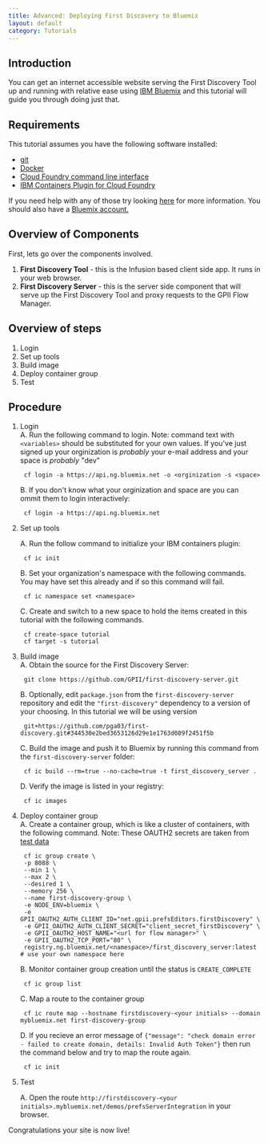 ```yaml
---
title: Advanced: Deploying First Discovery to Bluemix
layout: default
category: Tutorials
---
```

    
## Introduction    
You can get an internet accessible website serving the First Discovery Tool up and running with relative
ease using [IBM Bluemix](http://bluemix.net) and this tutorial will guide you through doing just that. 

## Requirements
This tutorial assumes you have the following software installed:

* [git](https://git-scm.com/book/en/v2/Getting-Started-Installing-Git)
* [Docker](https://docs.docker.com/engine/installation/)
* [Cloud Foundry command line interface](https://docs.cloudfoundry.org/cf-cli/install-go-cli.html)
* [IBM Containers Plugin for Cloud Foundry](https://console.ng.bluemix.net/docs/containers/container_cli_ov.html)

If you need help with any of those try looking [here](https://developer.ibm.com/answers/questions/201537/how-to-install-the-prereqs-to-run-supported-ibm-co.html) for more information.
You should also have a [Bluemix account.](https://console.ng.bluemix.net/registration/)

## Overview of Components

First, lets go over the components involved. 

1. **First Discovery Tool** - this is the Infusion based client side app. It runs in your web browser.
2. **First Discovery Server** - this is the server side component that will serve up the First Discovery Tool and proxy requests to the GPII Flow Manager.


## Overview of steps
1. Login  
2. Set up tools
3. Build image
4. Deploy container group
5. Test

## Procedure

1. Login  
    A. Run the following command to login. Note: command text with `<variables>` should be substituted for your own values. If you've just signed up your orginization is *probably* your e-mail address and your space is *probably* "dev"
    
        cf login -a https://api.ng.bluemix.net -o <orginization -s <space>
        
    B. If you don't know what your orginization and space are you can ommit them to login interactively:      
    
        cf login -a https://api.ng.bluemix.net
  
2. Set up tools

    A. Run the follow command to initialize your IBM containers plugin:

        cf ic init
    
    B. Set your organization's namespace with the following commands. You may have set this already and if so this command will fail.

        cf ic namespace set <namespace>
    
    C. Create and switch to a new space to hold the items created in this tutorial with the following commands.

        cf create-space tutorial
        cf target -s tutorial

3. Build image  
    A. Obtain the source for the First Discovery Server:

        git clone https://github.com/GPII/first-discovery-server.git    
    
    B. Optionally, edit `package.json` from the `first-discovery-server` repository and edit the `"first-discovery"` dependency to a version of your choosing. In this tutorial we will be using version 
        
        git+https://github.com/pga03/first-discovery.git#344530e2bed3653126d29e1e1763d089f2451f5b
    
    C. Build the image and push it to Bluemix by running this command from the `first-discovery-server` folder: 

        cf ic build --rm=true --no-cache=true -t first_discovery_server .
        
    D. Verify the image is listed in your registry:

        cf ic images
    
4. Deploy container group  
    A. Create a container group, which is like a cluster of containers, with the following command.  Note: These OAUTH2 secrets are taken from [test data](https://github.com/GPII/universal/blob/master/testData/security/TestOAuth2DataStore.js)

        cf ic group create \
        -p 8088 \
        --min 1 \
        --max 2 \
        --desired 1 \
        --memory 256 \
        --name first-discovery-group \
        -e NODE_ENV=bluemix \
        -e GPII_OAUTH2_AUTH_CLIENT_ID="net.gpii.prefsEditors.firstDiscovery" \
        -e GPII_OAUTH2_AUTH_CLIENT_SECRET="client_secret_firstDiscovery" \
        -e GPII_OAUTH2_HOST_NAME="<url for flow manager>" \      
        -e GPII_OAUTH2_TCP_PORT="80" \
        registry.ng.bluemix.net/<namespace>/first_discovery_server:latest                   # use your own namespace here   

    B. Monitor container group creation until the status is `CREATE_COMPLETE`
    
        cf ic group list

    C. Map a route to the container group
    
        cf ic route map --hostname firstdiscovery-<your initials> --domain mybluemix.net first-discovery-group
    
    D. If you recieve an error message of `{"message": "check domain error - failed to create domain, details: Invalid Auth Token"}` then run the command below and try to map the route again.

        cf ic init
    
5. Test

    A. Open the route `http://firstdiscovery-<your initials>.mybluemix.net/demos/prefsServerIntegration` in your browser. 

Congratulations your site is now live!
